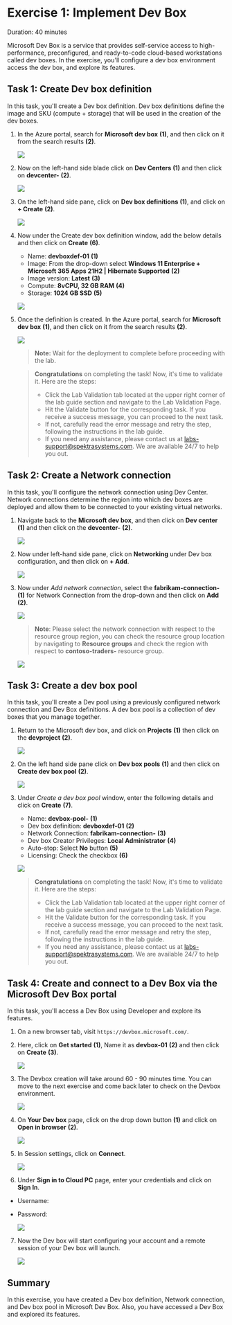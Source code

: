 # Exercise 1: Implement Dev Box

Duration: 40 minutes

Microsoft Dev Box is a service that provides self-service access to high-performance, preconfigured, and ready-to-code cloud-based workstations called dev boxes.
In the exercise, you'll configure a dev box environment access the dev box, and explore its features.

## Task 1: Create Dev box definition

In this task, you'll create a Dev box definition. Dev box definitions define the image and SKU (compute + storage) that will be used in the creation of the dev boxes.

1. In the Azure portal, search for **Microsoft dev box** **(1)**, and then click on it from the search results **(2)**.

   ![](media/ex1-t1.png)
  
1. Now on the left-hand side blade click on **Dev Centers** **(1)** and then click on **devcenter-<inject key="DeploymentID" enableCopy="false" />** **(2)**.

   ![](media/devops1.1.png)
  
1. On the left-hand side pane, click on **Dev box definitions** **(1)**, and click on **+ Create** **(2)**.

   ![](media/dev-def.png)
  
1. Now under the Create dev box definition window, add the below details and then click on **Create** **(6)**.

   - Name: **devboxdef-01** **(1)**
   - Image: From the drop-down select **Windows 11 Enterprise + Microsoft 365 Apps 21H2 | Hibernate Supported** **(2)**
   - Image version: **Latest** **(3)**
   - Compute: **8vCPU, 32 GB RAM** **(4)**
   - Storage: **1024 GB SSD** **(5)**

   ![](media/devbox.png)
  
1. Once the definition is created. In the Azure portal, search for **Microsoft dev box** **(1)**, and then click on it from the search results **(2)**.

   ![](media/ex1-t1-5.png)
  
   >**Note:** Wait for the deployment to complete before proceeding with the lab.

   > **Congratulations** on completing the task! Now, it's time to validate it. Here are the steps:
   > - Click the Lab Validation tab located at the upper right corner of the lab guide section and navigate to the Lab Validation Page.
   > - Hit the Validate button for the corresponding task. If you receive a success message, you can proceed to the next task. 
   > - If not, carefully read the error message and retry the step, following the instructions in the lab guide.
   > - If you need any assistance, please contact us at labs-support@spektrasystems.com. We are available 24/7 to help you out.
 
   > <validation step="37bc692b-33c9-4300-b8f7-6d8d12d44c96" />
  
## Task 2: Create a Network connection

In this task, you'll configure the network connection using Dev Center. Network connections determine the region into which dev boxes are deployed and allow them to be connected to your existing virtual networks.

1. Navigate back to the **Microsoft dev box**, and then click on **Dev center** **(1)** and then click on the **devcenter-<inject key="DeploymentID" enableCopy="false" />** **(2)**.

   ![](media/devops1.1.png)

1. Now under left-hand side pane, click on **Networking** under Dev box configuration, and then click on **+ Add**.

   ![](media/e117.png)
  
1. Now under *Add network connection*, select the **fabrikam-connection-<inject key="location" enableCopy="false" />** **(1)** for Network Connection from the drop-down and then click on **Add** **(2)**.

   ![](media/E1T2S3.png)

     >**Note**: Please select the network connection with respect to the resource group region, you can check the resource group location by navigating to **Resource groups** and check the region with respect to **contoso-traders-<inject key="DeploymentID" enableCopy="false" />** resource group.

    ![](media/devops-ex1-t2.png)


## Task 3: Create a dev box pool

In this task, you'll create a Dev pool using a previously configured network connection and Dev Box definitions. A dev box pool is a collection of dev boxes that you manage together. 

1. Return to the Microsoft dev box, and click on **Projects** **(1)** then click on the **devproject<inject key="DeploymentID" enableCopy="false" />** **(2)**.

   ![](media/2dgn75.png)

1. On the left hand side pane click on **Dev box pools** **(1)** and then click on **Create dev box pool** **(2)**.

   ![](media/2dgn76.png)
  
1. Under *Create a dev box pool* window, enter the following details and click on **Create** **(7)**.

   - Name: **devbox-pool-<inject key="DeploymentID" enableCopy="false" />** **(1)**
   - Dev box definition: **devboxdef-01** **(2)**
   - Network Connection: **fabrikam-connection-<inject key="location" enableCopy="false" />** **(3)**
   - Dev box Creator Privileges: **Local Administrator** **(4)**
   - Auto-stop: Select **No** button **(5)**
   - Licensing: Check the checkbox **(6)**
  
   ![](media/E1T3S3.png)

   > **Congratulations** on completing the task! Now, it's time to validate it. Here are the steps:
   > - Click the Lab Validation tab located at the upper right corner of the lab guide section and navigate to the Lab Validation Page.
   > - Hit the Validate button for the corresponding task. If you receive a success message, you can proceed to the next task. 
   > - If not, carefully read the error message and retry the step, following the instructions in the lab guide.
   > - If you need any assistance, please contact us at labs-support@spektrasystems.com. We are available 24/7 to help you out.
   
   <validation step="8532054d-6bd4-41ae-a310-928c9ed41958" />

## Task 4: Create and connect to a Dev Box via the Microsoft Dev Box portal

In this task, you'll access a Dev Box using Developer and explore its features.

1. On a new browser tab, visit ```https://devbox.microsoft.com/```.

2. Here, click on **Get started** **(1)**, Name it as **devbox-01** **(2)** and then click on **Create** **(3)**.

   ![](media/24-05-2024(3).png)
   
1. The Devbox creation will take around 60 - 90 minutes time. You can move to the next exercise and come back later to check on the Devbox environment.

   ![](media/2dgn86.png)

1. On **Your Dev box** page, click on the drop down button **(1)** and click on **Open in browser** **(2)**.

   ![](media/2dgn147.png)

1. In Session settings, click on **Connect**.

   ![](media/ex1-t4-1.png)

1. Under **Sign in to Cloud PC** page, enter your credentials and click on **Sign In**.

  - Username: <inject key="AzureAdUserEmail"></inject>
  - Password: <inject key="AzureAdUserPassword"></inject>
  
    ![](media/2dgn150.png)

7. Now the Dev box will start configuring your account and a remote session of your Dev box will launch.

   ![](media/2dgn151.png)  

## Summary

In this exercise, you have created a Dev box definition, Network connection, and Dev box pool in Microsoft Dev Box. Also, you have accessed a Dev Box and explored its features.
